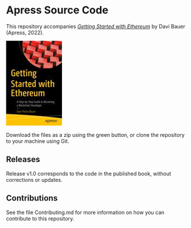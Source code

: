 # Apress Source Code

This repository accompanies [*Getting Started with Ethereum*](https://link.springer.com/book/10.1007/978-1-4842-8045-4) by Davi Bauer (Apress, 2022).

[comment]: #cover
![Cover image](978-1-4842-8044-7.jpg)

Download the files as a zip using the green button, or clone the repository to your machine using Git.

## Releases

Release v1.0 corresponds to the code in the published book, without corrections or updates.

## Contributions

See the file Contributing.md for more information on how you can contribute to this repository.